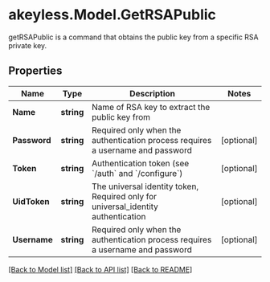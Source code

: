 # akeyless.Model.GetRSAPublic
getRSAPublic is a command that obtains the public key from a specific RSA private key.

## Properties

Name | Type | Description | Notes
------------ | ------------- | ------------- | -------------
**Name** | **string** | Name of RSA key to extract the public key from | 
**Password** | **string** | Required only when the authentication process requires a username and password | [optional] 
**Token** | **string** | Authentication token (see &#x60;/auth&#x60; and &#x60;/configure&#x60;) | [optional] 
**UidToken** | **string** | The universal identity token, Required only for universal_identity authentication | [optional] 
**Username** | **string** | Required only when the authentication process requires a username and password | [optional] 

[[Back to Model list]](../README.md#documentation-for-models) [[Back to API list]](../README.md#documentation-for-api-endpoints) [[Back to README]](../README.md)

